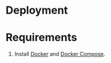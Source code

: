 

# Deployment




# Requirements

1. Install [Docker](https://docs.docker.com/install/) and [Docker Compose](https://docs.docker.com/compose/install/).